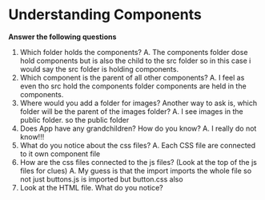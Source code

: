 # Understanding Components
**Answer the following questions**
1. Which folder holds the components?
A. The components folder dose hold components but is also the child to the src folder so in this case i would say the src folder is holding components.
2. Which component is the parent of all other components?
A. I feel as even tho src hold the components folder components are held in the components.
3. Where would you add a folder for images? Another way to ask is, which folder will be the parent of the images folder?
A. I see images in the public folder. so the public folder 
4. Does App have any grandchildren? How do you know?
A. I really do not know!!!
5. What do you notice about the css files?
A. Each CSS file are connected to it own component file 
6. How are the css files connected to the js files? (Look at the top of the js files for clues)
A. My guess is that the import  imports the whole file so not just buttons.js is imported but button.css also 
7. Look at the HTML file. What do you notice?